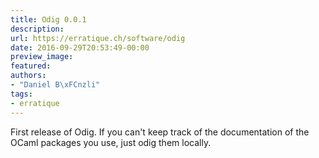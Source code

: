 ```yaml
---
title: Odig 0.0.1
description:
url: https://erratique.ch/software/odig
date: 2016-09-29T20:53:49-00:00
preview_image:
featured:
authors:
- "Daniel B\xFCnzli"
tags:
- erratique
---
```


<p>First release of Odig. If you can't keep track of the documentation of the OCaml packages you use, just odig them locally.</p>
